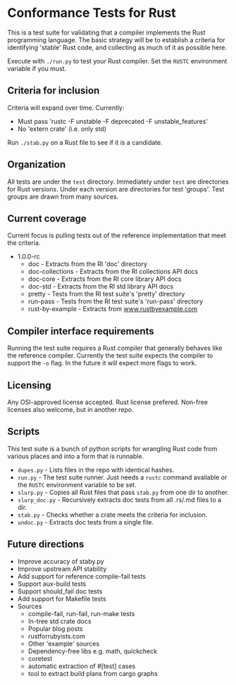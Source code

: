 # Conformance Tests for Rust

This is a test suite for validating that a compiler implements the Rust programming language.
The basic strategy will be to establish a criteria for identifying 'stable' Rust code,
and collecting as much of it as possible here.

Execute with `./run.py` to test your Rust compiler.
Set the `RUSTC` environment variable if you must.

## Criteria for inclusion

Criteria will expand over time.
Currently:

* Must pass 'rustc -F unstable -F deprecated -F unstable_features'
* No 'extern crate' (i.e. only std)

Run `./stab.py` on a Rust file to see if it is a candidate.

## Organization

All tests are under the `test` directory. Immediately under `test`
are directories for Rust versions. Under each version are directories
for test 'groups'. Test groups are drawn from many sources.

## Current coverage

Current focus is pulling tests out of the reference implementation that
meet the criteria.

- 1.0.0-rc
  - doc - Extracts from the RI 'doc' directory
  - doc-collections - Extracts from the RI collections API docs
  - doc-core - Extracts from the RI core library API docs
  - doc-std - Extracts from the RI std library API docs
  - pretty - Tests from the RI test suite's 'pretty' directory
  - run-pass - Tests from the RI test suite's 'run-pass' directory
  - rust-by-example - Extracts from www.rustbyexample.com

## Compiler interface requirements

Running the test suite requires a Rust compiler that generally behaves
like the reference compiler. Currently the test suite expects the
compiler to support the `-o` flag. In the future it will expect more
flags to work.

## Licensing

Any OSI-approved license accepted. Rust license prefered. Non-free
licenses also welcome, but in another repo.

## Scripts

This test suite is a bunch of python scripts for wrangling Rust code from various places and into a form that is runnable.

* `dupes.py` - Lists files in the repo with identical hashes.
* `run.py` - The test suite runner. Just needs a `rustc` command available or the `RUSTC` environment variable to be set.
* `slurp.py` - Copies all Rust files that pass `stab.py` from one dir to another.
* `slurp_doc.py` - Recursively extracts doc tests from all .rs/.md files to a dir.
* `stab.py` - Checks whether a crate meets the criteria for inclusion.
* `undoc.py` - Extracts doc tests from a single file.

## Future directions

* Improve accuracy of staby.py
* Improve upstream API stability
* Add support for reference compile-fail tests
* Support aux-build tests
* Support should_fail doc tests
* Add support for Makefile tests
* Sources
  * compile-fail, run-fail, run-make tests
  * In-tree std crate docs
  * Popular blog posts
  * rustforrubyists.com
  * Other 'example' sources
  * Dependency-free libs e.g. math, quickcheck
  * coretest
  * automatic extraction of #[test] cases
  * tool to extract build plans from cargo graphs

